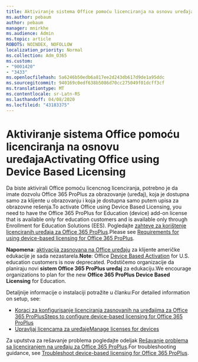 ```yaml
---
title: Aktiviranje sistema Office pomoću licenciranja na osnovu uređaja
ms.author: pebaum
author: pebaum
manager: mnirkhe
ms.audience: Admin
ms.topic: article
ROBOTS: NOINDEX, NOFOLLOW
localization_priority: Normal
ms.collection: Adm_O365
ms.custom:
- "9001420"
- "3433"
ms.openlocfilehash: 5a6246b50edb6a817ee2d243db617d9de1a95ddc
ms.sourcegitcommit: 940169c0edf638b5086d70cc275049f01dcff3cf
ms.translationtype: MT
ms.contentlocale: sr-Latn-RS
ms.lasthandoff: 04/08/2020
ms.locfileid: "43183375"
---
```

# <a name="activating-office-using-device-based-licensing"></a><span data-ttu-id="20d23-102">Aktiviranje sistema Office pomoću licenciranja na osnovu uređaja</span><span class="sxs-lookup"><span data-stu-id="20d23-102">Activating Office using Device Based Licensing</span></span>

<span data-ttu-id="20d23-103">Da biste aktivirali Office pomoću licencnog licenciranja, potrebno je da imate dozvolu Office 365 ProPlus za obrazovanje (uređaj), koja je dostupna samo za klijente u obrazovanju i koja je dostupna samo putem upisa za obrazovne rešenja.</span><span class="sxs-lookup"><span data-stu-id="20d23-103">To activate Office using Device Based Licensing, you need to have the Office 365 ProPlus for Education (device) add-on license that is available only for education customers and is available only through Enrollment for Education Solutions (EES).</span></span> <span data-ttu-id="20d23-104">Pogledajte [zahteve za korištenje licenciranih uređaja za Office 365 ProPlus](https://docs.microsoft.com/deployoffice/device-based-licensing#requirements-for-using-device-based-licensing-for-office-365-proplus).</span><span class="sxs-lookup"><span data-stu-id="20d23-104">Please see [Requirements for using device-based licensing for Office 365 ProPlus](https://docs.microsoft.com/deployoffice/device-based-licensing#requirements-for-using-device-based-licensing-for-office-365-proplus).</span></span>

<span data-ttu-id="20d23-105">**Napomena**: [aktivacija zasnovana na Office uređaju](https://aka.ms/officedba) za klijente američke edukacije je sada nezastarela.</span><span class="sxs-lookup"><span data-stu-id="20d23-105">**Note**: Office [Device Based Activation](https://aka.ms/officedba) for U.S. education customers is now deprecated.</span></span> <span data-ttu-id="20d23-106">Podstičemo organizacije da planiraju novi **sistem Office 365 ProPlus uređaj** za edukaciju.</span><span class="sxs-lookup"><span data-stu-id="20d23-106">We encourage organizations to plan for the new **Office 365 ProPlus Device Based Licensing** for Education.</span></span>

<span data-ttu-id="20d23-107">Detaljnije informacije o instalaciji potražite u članku:</span><span class="sxs-lookup"><span data-stu-id="20d23-107">For detailed information on setup, see:</span></span>
- [<span data-ttu-id="20d23-108">Koraci za konfigurisanje licenciranja zasnovanih na uređajima za Office 365 ProPlus</span><span class="sxs-lookup"><span data-stu-id="20d23-108">Steps to configure device-based licensing for Office 365 ProPlus</span></span>](https://docs.microsoft.com/deployoffice/device-based-licensing#steps-to-configure-device-based-licensing-for-office-365-proplus)
- [<span data-ttu-id="20d23-109">Upravljaj licencama za uređaje</span><span class="sxs-lookup"><span data-stu-id="20d23-109">Manage licenses for devices</span></span>](https://docs.microsoft.com/Office365/Admin/misc/manage-licenses-for-devices)

<span data-ttu-id="20d23-110">Za uputstva za rešavanje problema pogledajte odeljak [Rešavanje problema sa licenciranjem na uređaju za Office 365 ProPlus](https://docs.microsoft.com/deployoffice/device-based-licensing#troubleshoot-device-based-licensing-for-office-365-proplus).</span><span class="sxs-lookup"><span data-stu-id="20d23-110">For troubleshooting guidance, see [Troubleshoot device-based licensing for Office 365 ProPlus](https://docs.microsoft.com/deployoffice/device-based-licensing#troubleshoot-device-based-licensing-for-office-365-proplus).</span></span>